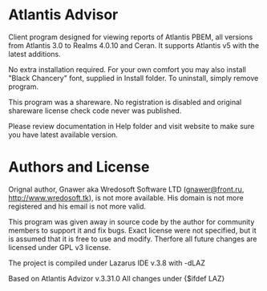 # Atlantis Advisor

Client program designed for viewing reports of Atlantis PBEM, all versions from Atlantis 3.0 to Realms 4.0.10 and Ceran. It supports Atlantis v5 with the latest additions.

No extra installation required. For your own comfort you may also  install "Black Chancery" font, supplied in Install folder. To uninstall, simply remove program.

This program was a shareware. No registration is disabled and original shareware license check code never was published.

Please review documentation in Help folder and visit website to make sure you have latest available version.


# Authors and License

Orignal author, Gnawer aka Wredosoft Software LTD (gnawer@front.ru, http://www.wredosoft.tk), is not more available. His domain is not more registered and his email is not more valid.

This program was given away in source code by the author for community members to support it and fix bugs. Exact license were not specified, but it is assumed that it is free to use and modify.
Therfore all future changes are licensed under GPL v3 license.


The project is compiled under Lazarus IDE v.3.8 with -dLAZ

Based on Atlantis Advizor v.3.31.0
All changes under {$ifdef LAZ}
